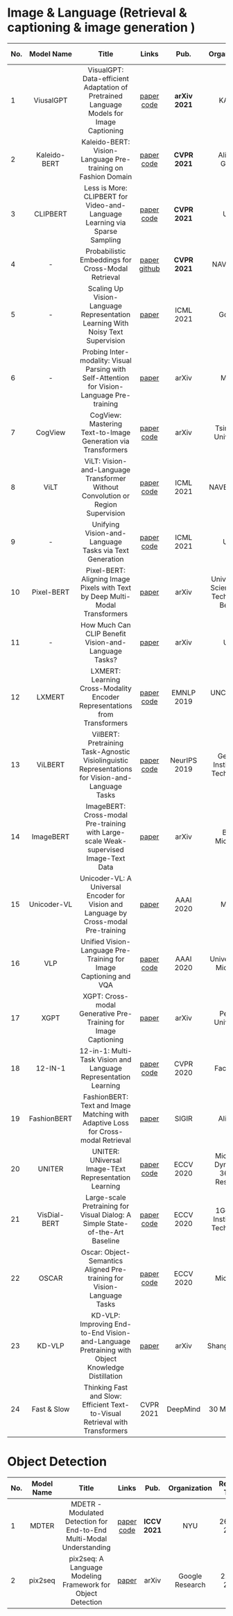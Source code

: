 # Image & Language (Retrieval & captioning & image generation )

|No.  |Model Name |Title |Links |Pub. | Organization| Release Time | 
|-----|:-----:|:-----:|:-----:|:--------:|:---:|:-------:|
|1|ViusalGPT |VisualGPT: Data-efficient Adaptation of Pretrained Language Models for Image Captioning |[paper]( https://arxiv.org/abs/2102.10407) [code]( https://github.com/Vision-CAIR/VisualGPT) |__arXiv 2021__|KAUST|20 Feb 2021|
|2|Kaleido-BERT |Kaleido-BERT: Vision-Language Pre-training on Fashion Domain |[paper](https://arxiv.org/pdf/2103.16110.pdf) [code]( https://github.com/mczhuge/Kaleido-BERT/) |__CVPR 2021__|AliBaba Group|15 April 2021|
|3|CLIPBERT |Less is More: CLIPBERT for Video-and-Language Learning via Sparse Sampling | [paper](https://arxiv.org/pdf/2102.06183.pdf) [code](https://github.com/jayleicn/ClipBERT) |__CVPR 2021__| UNC | 11 Feb 2021|
|4| -|Probabilistic Embeddings for Cross-Modal Retrieval| [paper](https://openaccess.thecvf.com/content/CVPR2021/html/Chun_Probabilistic_Embeddings_for_Cross-Modal_Retrieval_CVPR_2021_paper.html) [github](https://github.com/naver-ai/pcme) | __CVPR 2021__ | NAVER Lab|  14 June 2021|
|5| -| Scaling Up Vision-Language Representation Learning With Noisy Text Supervision | [paper](https://arxiv.org/pdf/2102.05918.pdf) | ICML 2021| Google | 11 June 2021|
|6|-|Probing Inter-modality: Visual Parsing with Self-Attention for Vision-Language Pre-training| [paper](https://arxiv.org/pdf/2106.13488.pdf) | arXiv| MSRA| 28 June 2021|
|7| CogView| CogView: Mastering Text-to-Image Generation via Transformers | [paper](https://arxiv.org/pdf/2105.13290.pdf) [code](https://github.com/THUDM/CogView) | arXiv | TsingHua University | 28 May 2021| 
|8|ViLT| ViLT: Vision-and-Language Transformer Without Convolution or Region Supervision| [paper](https://arxiv.org/pdf/2102.03334.pdf) [code](https://github.com/dandelin/vilt) | ICML 2021 | NAVER AI lab|  10 Jun 2021| 
|9| - |Unifying Vision-and-Language Tasks via Text Generation | [paper](https://arxiv.org/pdf/2102.02779.pdf) [code](https://github.com/j-min/VL-T5) | ICML 2021 | UNC | 23 May 2021|
|10| Pixel-BERT | Pixel-BERT: Aligning Image Pixels with Text by Deep Multi-Modal Transformers | [paper](https://arxiv.org/pdf/2004.00849.pdf) | arXiv | Univesity of Science and Technology Beijing |  22 Jun 2020 |
|11| -| How Much Can CLIP Benefit Vision-and-Language Tasks?| [paper](https://arxiv.org/pdf/2107.06383.pdf)| arXiv| UCB | 13 Jul 2021|
|12| LXMERT |LXMERT: Learning Cross-Modality Encoder Representations from Transformers| [paper](https://arxiv.org/abs/1908.07490) [code](https://github.com/airsplay/lxmert)| EMNLP 2019| UNC Chapel Hill | 3 Dec 2019|
|13| ViLBERT | VilBERT: Pretraining Task-Agnostic Visiolinguistic Representations for Vision-and-Language Tasks| [paper](https://arxiv.org/abs/1908.02265) [code](https://github.com/jiasenlu/vilbert_beta)| NeurIPS 2019| Georgia Institute of Technology | 6 Aug 2019|
|14| ImageBERT | ImageBERT: Cross-modal Pre-training with Large-scale Weak-supervised Image-Text Data | [paper](https://arxiv.org/abs/2001.07966) | arXiv | Bing, Microsoft|23 Jan 2020|
|15| Unicoder-VL | Unicoder-VL: A Universal Encoder for Vision and Language by Cross-modal Pre-training | [paper](https://arxiv.org/pdf/1908.06066v3.pdf) | AAAI 2020| MSRA | 2 Dec 2019|
|16| VLP | Unified Vision-Language Pre-Training for Image Captioning and VQA | [paper](https://arxiv.org/pdf/1909.11059.pdf) [code](https://github.com/LuoweiZhou/VLP) | AAAI 2020| University of Michigan | 4 Dec 2019|
|17| XGPT |XGPT: Cross-modal Generative Pre-Training for Image Captioning |[paper](https://arxiv.org/pdf/2003.01473.pdf) | arXiv| Peking University | 4 Mar 2020|
|18| 12-IN-1 | 12-in-1: Multi-Task Vision and Language Representation Learning | [paper](https://arxiv.org/pdf/1912.02315.pdf) [code](https://github.com/facebookresearch/vilbert-multi-task) | CVPR 2020 | Facebook | 5 Dec 2019|
|19| FashionBERT | FashionBERT: Text and Image Matching with Adaptive Loss for Cross-modal Retrieval | [paper](https://arxiv.org/abs/2005.09801)| SIGIR | Alibaba | 20 May 2020|
|20| UNITER | UNITER: UNiversal Image-TExt Representation Learning | [paper](https://arxiv.org/abs/1909.11740) [code](https://github.com/ChenRocks/UNITER) | ECCV 2020 | Microsoft Dynamics 365 AI Research| 25 Sep 2019|
|21| VisDial-BERT | Large-scale Pretraining for Visual Dialog: A Simple State-of-the-Art Baseline | [paper](https://arxiv.org/abs/1912.02379) [code](https://github.com/vmurahari3/visdial-bert) | ECCV 2020 | 1Georgia Institute of Technology | 31 Mar 2020 |
|22| OSCAR | Oscar: Object-Semantics Aligned Pre-training for Vision-Language Tasks | [paper](https://arxiv.org/abs/2004.06165) [code](https://github.com/microsoft/Oscar) | ECCV 2020| Microsoft |13 Apr 2020|
|23| KD-VLP| KD-VLP: Improving End-to-End Vision-and-Language Pretraining with Object Knowledge Distillation |[paper](https://arxiv.or/pdf/2109.10504v1.pdf) | arXiv | ShanghaiTech | 22 Sep 2021|
|24| Fast & Slow| Thinking Fast and Slow: Efficient Text-to-Visual Retrieval with Transformers| CVPR 2021 |DeepMind | 30 Mar 2021|
 




# Object Detection

|No.  |Model Name |Title |Links |Pub. | Organization| Release Time | 
|-----|:-----:|:-----:|:-----:|:--------:|:---:|:-------:|
|1|MDTER|  MDETR - Modulated Detection for End-to-End Multi-Modal Understanding   | [paper](https://arxiv.org/pdf/2104.12763.pdf)  [code](https://github.com/ashkamath/mdetr)  | __ICCV 2021__|NYU |26 April 2021|
|2| pix2seq| pix2seq: A Language Modeling Framework for Object Detection| [paper](https://arxiv.org/abs/2109.10852) | arXiv | Google Research |  22 Sep 2021 |




